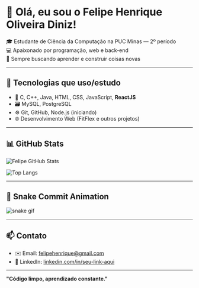 # 👋 Olá, eu sou o Felipe Henrique Oliveira Diniz!

🎓 Estudante de Ciência da Computação na PUC Minas — 2º período  
💻 Apaixonado por programação, web e back-end  
🚀 Sempre buscando aprender e construir coisas novas

---

## 🚀 Tecnologias que uso/estudo

- 🧠 C, C++, Java, HTML, CSS, JavaScript, **ReactJS**
- 🗃️ MySQL, PostgreSQL
- ⚙️ Git, GitHub, Node.js (iniciando)
- 🌐 Desenvolvimento Web (FitFlex e outros projetos)

---

## 📊 GitHub Stats

![Felipe GitHub Stats](https://github-readme-stats.vercel.app/api?username=FelipeHODiniz&show_icons=true&theme=tokyonight)

![Top Langs](https://github-readme-stats.vercel.app/api/top-langs/?username=FelipeHODiniz&layout=compact&theme=tokyonight)

---

## 🐍 Snake Commit Animation

![snake gif](https://github.com/FelipeHODiniz/FelipeHODiniz/blob/output/github-contribution-grid-snake.svg)


---

## 📫 Contato

- ✉️ Email: felipehenrique@gmail.com  
- 💼 LinkedIn: [linkedin.com/in/seu-link-aqui](https://linkedin.com/in/seu-link-aqui)

---

**"Código limpo, aprendizado constante."**
